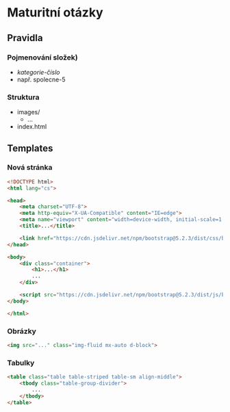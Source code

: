 # Maturitní otázky

## Pravidla

### Pojmenování složek)

- *kategorie*-*číslo*
- např. spolecne-5

### Struktura

- images/
    - ...
- index.html

## Templates

### Nová stránka

```HTML
<!DOCTYPE html>
<html lang="cs">

<head>
    <meta charset="UTF-8">
    <meta http-equiv="X-UA-Compatible" content="IE=edge">
    <meta name="viewport" content="width=device-width, initial-scale=1.0">
    <title>...</title>

    <link href="https://cdn.jsdelivr.net/npm/bootstrap@5.2.3/dist/css/bootstrap.min.css" rel="stylesheet" integrity="sha384-rbsA2VBKQhggwzxH7pPCaAqO46MgnOM80zW1RWuH61DGLwZJEdK2Kadq2F9CUG65" crossorigin="anonymous">
</head>

<body>
    <div class="container">
        <h1>...</h1>
        ...
    </div>

    <script src="https://cdn.jsdelivr.net/npm/bootstrap@5.2.3/dist/js/bootstrap.bundle.min.js" integrity="sha384-kenU1KFdBIe4zVF0s0G1M5b4hcpxyD9F7jL+jjXkk+Q2h455rYXK/7HAuoJl+0I4" crossorigin="anonymous"></script>
</body>

</html>
```

### Obrázky

```HTML
<img src="..." class="img-fluid mx-auto d-block">
```

### Tabulky

```HTML
<table class="table table-striped table-sm align-middle">
    <tbody class="table-group-divider">
        ...
    </tbody>
</table>
```
